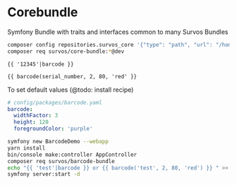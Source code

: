 # Corebundle

Symfony Bundle with traits and interfaces common to many Survos Bundles

```bash
composer config repositories.survos_core '{"type": "path", "url": "/home/tac/survos/bundles/core-bundle"}'
composer req survos/core-bundle:*@dev
```

```twig
{{ '12345'|barcode }}

{{ barcode(serial_number, 2, 80, 'red' }}

```

To set default values (@todo: install recipe)
```yaml
# config/packages/barcode.yaml
barcode:
  widthFactor: 3
  height: 120
  foregroundColor: 'purple'
```

```bash
symfony new BarcodeDemo --webapp
yarn install 
bin/console make:controller AppController
composer req survos/barcode-bundle
echo "{{ 'test'|barcode }} or {{ barcode('test', 2, 80, 'red') }} " >> templates/app/index.html.twig
symfony server:start -d

```
